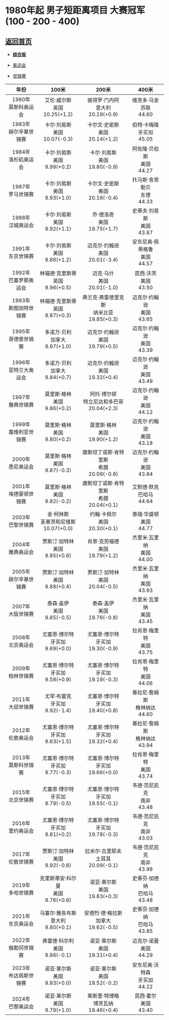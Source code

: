 # 1980年起 男子短距离项目 大赛冠军(100 - 200 - 400)

## [返回首页](./Overview.md)

- **[综合版](./Short-Distance-ALL.md)**

- [奥运会](./Short-Distance-OG.md)

- [世锦赛](./Short-Distance-WCH.md)

|           年份            |                     100米                      |                       200米                        |                 400米                  |
| :-----------------------: | :--------------------------------------------: | :------------------------------------------------: | :------------------------------------: |
|  1980年<br>莫斯科奥运会   |     艾伦·威尔斯<br />英国<br />10.25(+1.2)     |     彼得罗·门内阿<br />意大利<br />20.19(+0.9)     |    维克多·马金<br />苏联<br />44.60    |
| 1983年<br/>赫尔辛基世锦赛 |     卡尔·刘易斯<br />美国<br />10.07(-0.3)     |      卡尔文·史密斯<br />美国<br />20.14(+1.2)      |   伯特·卡梅隆<br />牙买加<br />45.05   |
|  1984年<br/>洛杉矶奥运会  |     卡尔·刘易斯<br />美国<br />9.99(+0.2)      |       卡尔·刘易斯<br />美国<br />19.80(-0.9)       |   阿佐隆·贝伯斯<br />美国<br />44.27   |
|   1987年<br/>罗马世锦赛   |     卡尔·刘易斯<br />美国<br />9.93(+1.0)      |      卡尔文·史密斯<br />美国<br />20.16(-0.4)      |  托马斯·舍恩勒贝<br />东德<br />44.33  |
|   1988年<br/>汉城奥运会   |     卡尔·刘易斯<br />美国<br />9.92(+1.1)      |        乔·德洛奇<br />美国<br />19.75(+1.7)        |   史蒂夫·刘易斯<br />美国<br />43.87   |
|   1991年<br/>东京世锦赛   |     卡尔·刘易斯<br />美国<br />9.86(+1.2)      |      迈克尔·约翰逊<br />美国<br />20.01(-3.4)      | 安东尼奥·佩蒂格鲁<br />美国<br />44.57 |
| 1992年<br/>巴塞罗那奥运会 |   林福德·克里斯蒂<br />英国<br />9.96(+0.5)    |        迈克·马什<br />美国<br />20.01(-1.0)        |     昆西·沃茨<br />美国<br />43.50     |
| 1993年<br/>斯图加特世锦赛 |   林福德·克里斯蒂<br />英国<br />9.87(+0.3)    | 弗兰克·弗雷德里克斯<br />纳米比亚<br />19.85(+0.3) |   迈克尔·约翰逊<br />美国<br />43.65   |
|  1995年<br/>哥德堡世锦赛  |    多诺万·贝利<br />加拿大<br />9.97(+1.0)     |      迈克尔·约翰逊<br />美国<br />19.79(+0.5)      |   迈克尔·约翰逊<br />美国<br />43.39   |
| 1996年<br/>亚特兰大奥运会 |    多诺万·贝利<br />加拿大<br />9.84(+0.7)     |      迈克尔·约翰逊<br />美国<br />19.32(+0.4)      |   迈克尔·约翰逊<br />美国<br />43.49   |
|   1997年<br/>雅典世锦赛   |     莫里斯·格林<br />美国<br />9.86(+0.2)      | 阿托·博尔顿<br />特立尼达和多巴哥<br />20.04(+2.3) |   迈克尔·约翰逊<br />美国<br />44.12   |
| 1999年<br/>塞维利亚世锦赛 |     莫里斯·格林<br />美国<br />9.80(+0.2)      |       莫里斯·格林<br />美国<br />19.90(+1.2)       |   迈克尔·约翰逊<br />美国<br />43.18   |
|   2000年<br/>悉尼奥运会   |     莫里斯·格林<br />美国<br />9.87(-0.3)      |  康斯坦丁诺斯·肯特里斯<br />希腊<br />20.09(-0.6)  |   迈克尔·约翰逊<br />美国<br />43.84   |
| 2001年<br/>埃德蒙顿世锦赛 |     莫里斯·格林<br />美国<br />9.82(-0.2)      |  康斯坦丁诺斯·肯特里斯<br />希腊<br />20.04(+0.1)  |   艾默德·默克<br />巴哈马<br />44.64   |
|   2003年<br/>巴黎世锦赛   | 金·柯林斯<br />圣基茨和尼维斯<br />10.07(+0.0) |       约翰·卡佩尔<br />美国<br />20.30(+0.1)       |    泰瑞·华盛顿<br />美国<br />44.77    |
|   2004年<br/>雅典奥运会   |    贾斯汀·加特林<br />美国<br />9.85(+0.6)     |      肖恩·克劳福德<br />美国<br />19.79(+1.2)      |   杰里米·瓦里纳<br />美国<br />44.00   |
| 2005年<br/>赫尔辛基世锦赛 |    贾斯汀·加特林<br />美国<br />9.88(+0.4)     |      贾斯汀·加特林<br />美国<br />20.04(-0.5)      |   杰里米·瓦里纳<br />美国<br />43.93   |
|   2007年<br/>大阪世锦赛   |      泰森·盖伊<br />美国<br />9.85(-0.5)       |        泰森·盖伊<br />美国<br />19.76(-0.8)        |   杰里米·瓦里纳<br />美国<br />43.45   |
|   2008年<br/>北京奥运会   |   尤塞恩·博尔特<br />牙买加<br />9.69(+0.0)    |     尤塞恩·博尔特<br />牙买加<br />19.30(-0.9)     |   拉肖恩·梅里特<br />美国<br />43.75   |
|   2009年<br/>柏林世锦赛   |   尤塞恩·博尔特<br />牙买加<br />9.58(+0.9)    |     尤塞恩·博尔特<br />牙买加<br />19.19(-0.3)     |   拉肖恩·梅里特<br />美国<br />44.06   |
|   2011年<br/>大邱世锦赛   |    尤罕·布雷克<br />牙买加<br />9.92(-1.4)     |     尤塞恩·博尔特<br />牙买加<br />19.40(+0.8)     | 基拉尼·詹姆斯<br />格林纳达<br />44.60 |
|   2012年<br/>伦敦奥运会   |   尤塞恩·博尔特<br />牙买加<br />9.63(+1.5)    |     尤塞恩·博尔特<br />牙买加<br />19.32(+0.4)     | 基拉尼·詹姆斯<br />格林纳达<br />43.94 |
|  2013年<br/>莫斯科世锦赛  |   尤塞恩·博尔特<br />牙买加<br />9.77(-0.3)    |     尤塞恩·博尔特<br />牙买加<br />19.66(+0.0)     |   拉肖恩·梅里特<br />美国<br />43.74   |
|   2015年<br/>北京世锦赛   |   尤塞恩·博尔特<br />牙买加<br />9.79(-0.5)    |     尤塞恩·博尔特<br />牙买加<br />19.55(-0.1)     |   韦德·范尼凯克<br />南非<br />43.48   |
|   2016年<br/>里约奥运会   |   尤塞恩·博尔特<br />牙买加<br />9.81(+0.2)    |     尤塞恩·博尔特<br />牙买加<br />19.78(-0.3)     |   韦德·范尼凯克<br />南非<br />43.03   |
|   2017年<br/>伦敦世锦赛   |    贾斯汀·加特林<br />美国<br />9.92(-0.8)     |    拉米尔·古里耶夫<br />土耳其<br />20.09(-0.1)    |   韦德·范尼凯克<br />南非<br />43.98   |
|   2019年<br/>多哈世锦赛   |  克里斯蒂安·科尔曼<br />美国<br />9.76(+0.6)   |       诺亚·莱尔斯<br />美国<br />19.83(+0.3)       |  史蒂芬·加德纳<br />巴哈马<br />43.48  |
|   2021年<br/>东京奥运会   |  马塞尔·雅各布斯<br />意大利<br />9.80(+0.1)   |   安德烈·德·格拉斯<br />加拿大<br />19.62(-0.5)    |  史蒂芬·加德纳<br />巴哈马<br />43.85  |
|  2022年<br/>俄勒冈世锦赛  |    弗雷德·科尔利<br />美国<br />9.86(-0.1)     |       诺亚·莱尔斯<br />美国<br />19.31(+0.4)       |    迈克尔·诺曼<br />美国<br />44.29    |
| 2023年<br/>布达佩斯世锦赛 |     诺亚·莱尔斯<br />美国<br />9.83(+0.0)      |       诺亚·莱尔斯<br />美国<br />19.52(-0.2)       | 安东尼奥·沃特森<br />牙买加<br />44.22 |
|   2024年<br/>巴黎奥运会   |     诺亚·莱尔斯<br />美国<br />9.79(+1.0)      |    莱斯里·特博格<br />博茨瓦纳<br />19.46(+0.4)    |     昆西·霍尔<br />美国<br />43.40     |
